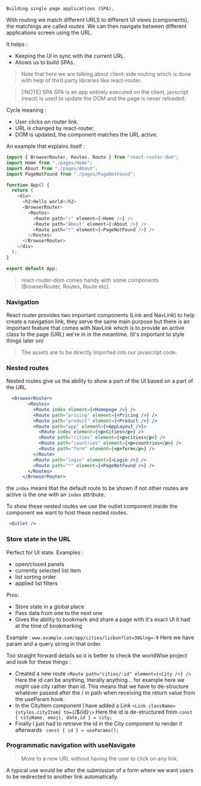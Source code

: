 `Building single page applications (SPA).`

With routing we match different URLS to different UI views (components), the matchings are called *routes*.  We can then navigate between different applications screen using the URL. 

It helps : 

- Keeping the UI in sync with the current URL. 
-  Allows us to build SPAs. 

> Note that here we are talking about client-side routing which is done with help of third party libraries like react-router. 

> [!NOTE] SPA
> SPA is an app entirely executed on the client, javscript (react) is used to update the DOM and the page is never reloaded. 

Cycle meaning : 

- User clicks on router link.
- URL is changed by react-router.
- DOM is updated, the component matches the URL active. 

An example that explains itself : 

```javascript
import { BrowserRouter, Routes, Route } from "react-router-dom";
import Home from "./pages/Home";
import About from "./pages/About";
import PageNotFound from "./pages/PageNotFound";

function App() {
  return (
    <div>
      <h2>Hello world</h2>
      <BrowserRouter>
        <Routes>
          <Route path="/" element={<Home />} />
          <Route path="About" element={<About />} />
          <Route path="*" element={<PageNotFound />} />
        </Routes>
      </BrowserRouter>
    </div>
  );
}

export default App;
```

> react-router-dom comes handy with some components (BrowserRouter, Routes, Route etc). 

### Navigation 

React router provides two important components (Link and NavLink) to help create a navigation link, they serve the same main purpose but there is an important feature that comes with NavLink which is to provide an active class to the page (URL) we're in in the meantime. (It's important to style things later on)

> The assets are to be directly imported into our javascript code.

### Nested routes 

Nested routes give us the ability to show a part of the UI based on a part of the URL.

```jsx
  <BrowserRouter>
        <Routes>
          <Route index element={<Homepage />} />
          <Route path="pricing" element={<Pricing />} />
          <Route path="product" element={<Product />} />
          <Route path="app" element={<AppLayout />}>
            <Route index element={<p>Cities</p>} />
            <Route path="cities" element={<p>cities</p>} />
            <Route path="countries" element={<p>countries</p>} />
            <Route path="form" element={<p>form</p>} />
          </Route>
          <Route path="login" element={<Login />} />
          <Route path="*" element={<PageNotFound />} />
        </Routes>
      </BrowserRouter>
```

the `index` means that the default route to be shown if not other routes are active is the one with an `index` attribute. 

To show these nested routes we use the outlet component inside the component we want to host these nested routes.

```jsx
 <Outlet />
```

### Store state in the URL 

Perfect for UI state.
Examples : 

- open/closed panels
- currently selected list item
- list sorting order
- applied list filters 

Pros: 

- Store state in a global place
- Pass data from one to the next one
- Gives the ability to bookmark and share a page with it's exact UI it had at the time of bookmarking

Example : `www.example.com/app/cities/lisbon?lat=38&lng=-9` 
Here we have param and a query string in that order.

Too straight forward details so it is better to check the worldWise project and look for these things : 

- Created a new route `<Route path="cities/:id" element={<City />} />` 
  Here the id can be anything, literally anything .. for example here we might use city rather than id. This means that we have to de-structure whatever passed after the / in path when receiving the return value from the useParam hook.
- In the CityItem component I have added a Link `<Link className={styles.cityItem} to={`/${id}`\>` 
  Here the id is de-structured from `const { cityName, emoji, date,id } = city;`  
- Finally I just had to retrieve the id in the City component to render it afterwards 
  ` const { id } = useParams();`


### Programmatic navigation with useNavigate

> Move to a new URL without having the user to click on any link.

A typical use would be after the submission of a form where we want users to be redirected to another link automatically. 




 
